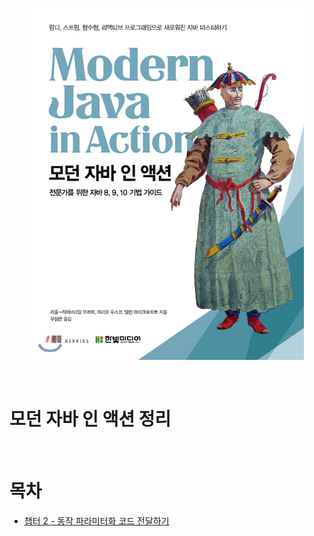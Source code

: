 <p align="center"><img src="./image/logo.png"></p>

<br>

# 모던 자바 인 액션 정리

<br>

# 목차
* [챕터 2 - 동작 파라미터화 코드 전달하기]()
